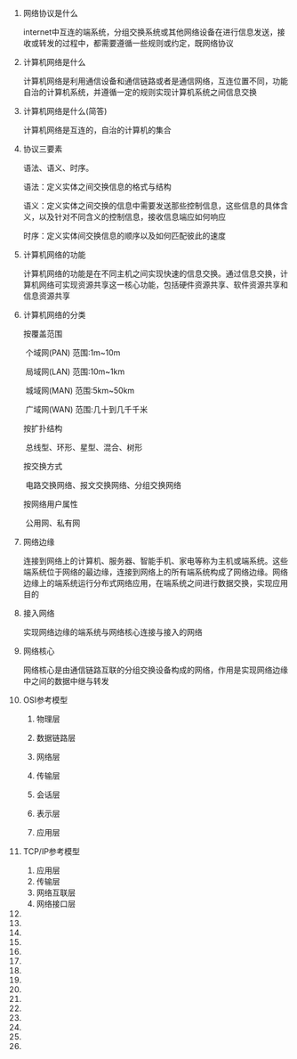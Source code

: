 1. 网络协议是什么

   internet中互连的端系统，分组交换系统或其他网络设备在进行信息发送，接收或转发的过程中，都需要遵循一些规则或约定，既网络协议

2. 计算机网络是什么

   计算机网络是利用通信设备和通信链路或者是通信网络，互连位置不同，功能自治的计算机系统，并遵循一定的规则实现计算机系统之间信息交换

3. 计算机网络是什么(简答)

   计算机网络是互连的，自治的计算机的集合

4. 协议三要素

   语法、语义、时序。

   语法：定义实体之间交换信息的格式与结构

   语义：定义实体之间交换的信息中需要发送那些控制信息，这些信息的具体含义，以及针对不同含义的控制信息，接收信息端应如何响应

   时序：定义实体间交换信息的顺序以及如何匹配彼此的速度

5. 计算机网络的功能

   计算机网络的功能是在不同主机之间实现快速的信息交换。通过信息交换，计算机网络可实现资源共享这一核心功能，包括硬件资源共享、软件资源共享和信息资源共享

6. 计算机网络的分类

   按覆盖范围

   ​	个域网(PAN)	范围:1m~10m

   ​	局域网(LAN)	范围:10m~1km

   ​	城域网(MAN)	范围:5km~50km

   ​	广域网(WAN)	范围:几十到几千千米

   按扩扑结构

   ​	总线型、环形、星型、混合、树形

   按交换方式

   ​	电路交换网络、报文交换网络、分组交换网络

   按网络用户属性

   ​	公用网、私有网

7. 网络边缘

   连接到网络上的计算机、服务器、智能手机、家电等称为主机或端系统。这些端系统位于网络的最边缘，连接到网络上的所有端系统构成了网络边缘。网络边缘上的端系统运行分布式网络应用，在端系统之间进行数据交换，实现应用目的

8. 接入网络

   实现网络边缘的端系统与网络核心连接与接入的网络

9. 网络核心

   网络核心是由通信链路互联的分组交换设备构成的网络，作用是实现网络边缘中之间的数据中继与转发

10. OSI参考模型

    1. 物理层

    2. 数据链路层

    3. 网络层

    4. 传输层

    5. 会话层

    6. 表示层

    7. 应用层

11. TCP/IP参考模型

    1. 应用层
    2. 传输层
    3. 网络互联层
    4. 网络接口层

    

12. 

13. 

14. 

15. 

16. 

17. 

18. 

19. 

20. 

21. 

22. 

23. 

24. 

25. 

26. 

    

    